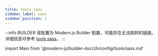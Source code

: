 ```yaml
---
title: tools.sass
sidebar_label: sass
sidebar_position: 1
---
```


:::info BUILDER
该配置为 Modern.js Builder 配置，可能存在无法跳转的链接。详细信息可参考 [tools.sass](https://modernjs.dev/builder/zh/api/config-tools.html#tools-sass)。
:::

import Main from '@modern-js/builder-doc/zh/config/tools/sass.md'

<Main />
